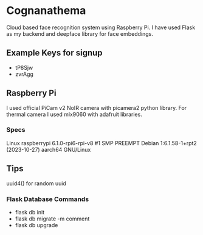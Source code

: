 # Cognanathema

Cloud based face recognition system using Raspberry Pi. I have used Flask as my backend and deepface library for face embeddings.

## Example Keys for signup

- tP8Sjw 
- zvrAgg

## Raspberry Pi

I used official PiCam v2 NoIR camera with picamera2 python library. For thermal camera I used mlx9060 with adafruit libraries.

### Specs
Linux raspberrypi 6.1.0-rpi6-rpi-v8 #1 SMP PREEMPT Debian 1:6.1.58-1+rpt2 (2023-10-27) aarch64 GNU/Linux

## Tips

uuid4() for random uuid

### Flask Database Commands

- flask db init
- flask db migrate -m comment
- flask db upgrade
